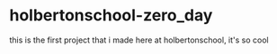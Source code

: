 # holbertonschool-zero_day
this is the first project that i made here at holbertonschool, it's so cool
